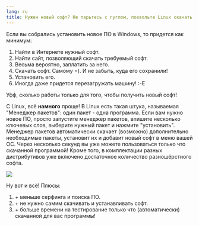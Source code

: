 ```yaml
---
lang: ru
title: Нужен новый софт? Не парьтесь с гуглом, позвольте Linux скачать его.
---
```


Если вы собрались установить новое ПО в Windows, то придется как минимум:

<ol>
<li>Найти в Интернете нужный софт.</li>
<li>Найти сайт, позволяющий скачать требуемый софт.</li>
<li>Весьма вероятно, заплатить за него.</li>
<li>Скачать софт. Самому =). И не забыть, куда его сохранили!</li>
<li>Установить его.</li>
<li>Иногда даже придется перезагружать машину! :-Е</li>
</ol>

Уфф, сколько работы только для того, чтобы получить новый софт!

С Linux, всё <b>намного</b> проще! В Linux есть такая штука, называемая
"Менеджер пакетов": один пакет - одна программа. Если вам нужно новое ПО,
просто запустите менеджер пакетов, впишите несколько ключевых слов,
выберите нужный пакет и нажмите "установить". Менеджер пакетов автоматически
скачает (возможно) дополнительно необходимые пакеты, установит их и добавит
новый софт в меню вашей ОС. Через несколько секунд вы уже можете пользоваться
только что скачанной программой! Кроме того, в комплектации разных дистрибутивов
уже включено достаточное количество разношёрстного софта.

<img src="Images/synaptic.png" />

 Ну вот и всё! Плюсы: 

<ol>
<li>+ меньше серфинга и поиска ПО.</li> 
<li>+ не нужно самим скачивать и устанавливать софт.</li>
<li>+ больше времени на тестирование только что (автоматически) скачанной для вас программы!</li>
</ol>




